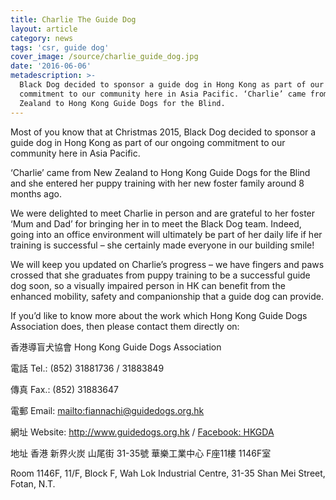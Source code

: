 ```yaml
---
title: Charlie The Guide Dog
layout: article
category: news
tags: 'csr, guide dog'
cover_image: /source/charlie_guide_dog.jpg
date: '2016-06-06'
metadescription: >-
  Black Dog decided to sponsor a guide dog in Hong Kong as part of our ongoing
  commitment to our community here in Asia Pacific. ‘Charlie’ came from New
  Zealand to Hong Kong Guide Dogs for the Blind.
---
```

Most of you know that at Christmas 2015, Black Dog decided to sponsor a guide dog in Hong Kong as part of our ongoing commitment to our community here in Asia Pacific.

‘Charlie’ came from New Zealand to Hong Kong Guide Dogs for the Blind and she entered her puppy training with her new foster family around 8 months ago.

We were delighted to meet Charlie in person and are grateful to her foster ‘Mum and Dad’ for bringing her in to meet the Black Dog team. Indeed, going into an office environment will ultimately be part of her daily life if her training is successful – she certainly made everyone in our building smile!

We will keep you updated on Charlie’s progress – we have fingers and paws crossed that she graduates from puppy training to be a successful guide dog soon, so a visually impaired person in HK can benefit from the enhanced mobility, safety and companionship that a guide dog can provide. 

If you’d like to know more about the work which Hong Kong Guide Dogs Association does, then please contact them directly on:

香港導盲犬協會 Hong Kong Guide Dogs Association

電話 Tel.: (852) 31881736 / 31883849

傳真 Fax.: (852) 31883647

電郵 Email: <mailto:fiannachi@guidedogs.org.hk>

網址 Website: <http://www.guidedogs.org.hk> / [Facebook: HKGDA](https://www.facebook.com/HKGDA)

地址 香港 新界火炭 山尾街 31-35號 華樂工業中心 F座11樓 1146F室

Room 1146F, 11/F, Block F, Wah Lok Industrial Centre, 31-35 Shan Mei Street, Fotan, N.T.

![]()
